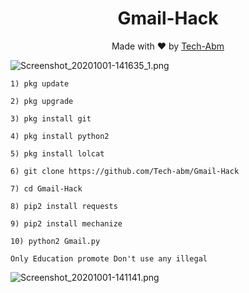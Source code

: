 <h1 align="center">
  Gmail-Hack
</h1>
</div>
<p align="center">
  Made with ❤️ by <a href="https://github.com/Tech-abm">Tech-Abm</a>
  
![Screenshot_20201001-141635_1.png](https://user-images.githubusercontent.com/52023076/94793434-50753f80-038f-11eb-8986-90cb53ee0a2e.png)

```
1) pkg update 

2) pkg upgrade 

3) pkg install git

4) pkg install python2 

5) pkg install lolcat 

6) git clone https://github.com/Tech-abm/Gmail-Hack

7) cd Gmail-Hack

8) pip2 install requests 

9) pip2 install mechanize 

10) python2 Gmail.py
```
` Only Education promote Don't use any illegal `

![Screenshot_20201001-141141.png](https://user-images.githubusercontent.com/52023076/94793232-02603c00-038f-11eb-8513-721e458cd4af.png)

